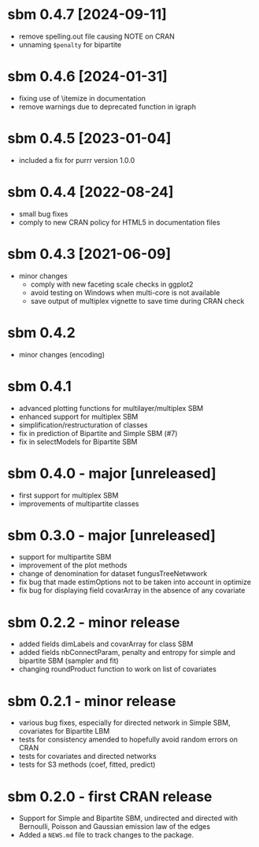 # sbm 0.4.7 [2024-09-11]

* remove spelling.out file causing NOTE on CRAN
* unnaming `$penalty` for bipartite
 
# sbm 0.4.6 [2024-01-31]

* fixing use of \itemize in documentation 
* remove warnings due to deprecated function in igraph

# sbm 0.4.5 [2023-01-04]

* included a fix for purrr version 1.0.0

# sbm 0.4.4 [2022-08-24]

* small bug fixes
* comply to new CRAN policy for HTML5 in documentation files

# sbm 0.4.3 [2021-06-09]

* minor changes
   - comply with new faceting scale checks in ggplot2
   - avoid testing on Windows when multi-core is not available
   - save output of multiplex vignette to save time during CRAN check

# sbm 0.4.2

* minor changes (encoding)

# sbm 0.4.1

* advanced plotting functions for multilayer/multiplex SBM
* enhanced support for multiplex SBM
* simplification/restructuration of classes
* fix in prediction of Bipartite and Simple SBM (#7)
* fix in selectModels for Bipartite SBM

# sbm 0.4.0 - major [unreleased]

* first support for multiplex SBM
* improvements of multipartite classes

# sbm 0.3.0 - major [unreleased]

* support for multipartite SBM
* improvement of the plot methods
* change of denomination for dataset fungusTreeNetwwork
* fix bug that made estimOptions not to be taken into account in optimize
* fix bug for displaying field covarArray in the absence of any covariate

# sbm 0.2.2 - minor release

* added fields dimLabels and covarArray for class SBM
* added fields nbConnectParam, penalty and entropy  for simple and bipartite SBM (sampler and fit)
* changing roundProduct function to work on list of covariates

# sbm 0.2.1 - minor release

* various bug fixes, especially for directed network in Simple SBM, covariates for Bipartite LBM
* tests for consistency amended to hopefully avoid random errors on CRAN
* tests for covariates and directed networks
* tests for S3 methods (coef, fitted, predict)

# sbm 0.2.0 - first CRAN release

* Support for Simple and Bipartite SBM, undirected and directed with Bernoulli, Poisson and Gaussian emission law of the edges
* Added a `NEWS.md` file to track changes to the package.
